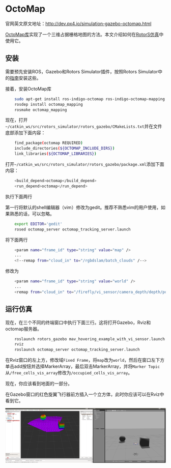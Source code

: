# OctoMap

官网英文原文地址：http://dev.px4.io/simulation-gazebo-octomap.html

[OctoMap库](http://octomap.github.io/)实现了一个三维占据栅格地图的方法。本文介绍如何在[RotorS仿真](https://github.com/ethz-asl/rotors_simulator/wiki/RotorS-Simulator)中使用它。

## 安装

需要预先安装ROS，Gazebo和Rotors Simulator插件，按照Rotors Simulator中的[指南](https://github.com/ethz-asl/rotors_simulator)安装这些。

接着，安装OctoMap库
<div class="host-code"></div>

```sh
	sudo apt-get install ros-indigo-octomap ros-indigo-octomap-mapping
	rosdep install octomap_mapping
	rosmake octomap_mapping
```

现在，打开`~/catkin_ws/src/rotors_simulator/rotors_gazebo/CMakeLists.txt`并在文件底部添加下面内容：
<div class="host-code"></div>

```sh
	find_package(octomap REQUIRED)
	include_directories(${OCTOMAP_INCLUDE_DIRS})
	link_libraries(${OCTOMAP_LIBRARIES})
```

打开`~/catkin_ws/src/rotors_simulator/rotors_gazebo/package.xml`添加下面内容：
<div class="host-code"></div>

```sh
	<build_depend>octomap</build_depend>
	<run_depend>octomap</run_depend>
```

执行下面两行
<aside class="note">
第一行将默认的shell编辑器（vim）修改为gedit。推荐不熟悉vim的用户使用，如果熟悉的话，可以忽略。
</aside>

<div class="host-code"></div>

```sh
	export EDITOR='gedit'
	rosed octomap_server octomap_tracking_server.launch
```

将下面两行
<div class="host-code"></div>

```sh
	<param name="frame_id" type="string" value="map" />	
	...
	<!--remap from="cloud_in" to="/rgbdslam/batch_clouds" /-->
```

<div class="host-code"></div>
修改为

```sh
	<param name="frame_id" type="string" value="world" />	
	...
	<remap from="cloud_in" to="/firefly/vi_sensor/camera_depth/depth/points" />
```

## 运行仿真

现在，在三个不同的终端窗口中执行下面三行。这将打开Gazebo，Rviz和octomap服务器。

<div class="host-code"></div>

```sh
	roslaunch rotors_gazebo mav_hovering_example_with_vi_sensor.launch  mav_name:=firefly
	rviz
	roslaunch octomap_server octomap_tracking_server.launch
```

在Rviz窗口的左上方，修改域`Fixed Frame`，将`map`改为`world`，然后在窗口左下方单击add按钮并选择MarkerArray，最后双击MarkerArray，并将`Marker Topic`从`/free_cells_vis_array`修改为`/occupied_cells_vis_array`。

现在，你应该看到地面的一部分。

在Gazebo窗口的红色旋翼飞行器前方插入一个立方体，此时你应该可以在Rviz中看到它。

![octo](../pictures/sim/octomap.png)


